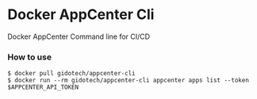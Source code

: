 # Docker AppCenter Cli

Docker AppCenter Command line for CI/CD

### How to use

```
$ docker pull gidotech/appcenter-cli
$ docker run --rm gidotech/appcenter-cli appcenter apps list --token $APPCENTER_API_TOKEN
```